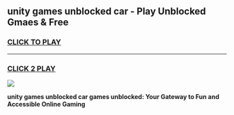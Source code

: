
## unity games unblocked car - Play Unblocked Gmaes & Free
<h3>
<a href="https://news.freeplayer.one?title=unity_games_unblocked_car&ref=16F">CLICK TO PLAY</a></h3>
<hr>

<h3>
<a href="https://news.freeplayer.one?title=unity_games_unblocked_car&ref=16F">CLICK 2 PLAY</a>
  
</h3>

<a href="https://news.freeplayer.one?title=unity_games_unblocked_car&ref=16F/"><img src="https://clearcache.store/games.png"></a>


**unity games unblocked car games unblocked: Your Gateway to Fun and Accessible Online Gaming**
